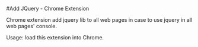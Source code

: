 #Add JQuery - Chrome Extension


Chrome extension add jquery lib to all web pages in case to use jquery in all web pages' console.

Usage: load this extension into Chrome.

